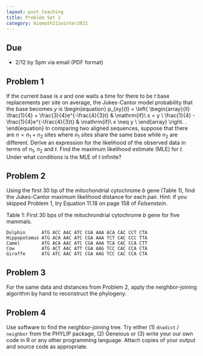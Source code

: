 ```yaml
---
layout: post_teaching
title: Problem Set 2
category: biomath211winter2021
---
```


## Due

* 2/12 by 5pm via email (PDF format)

## Problem 1

If the current base is $x$ and one waits a time for there to be $t$ base replacements per site on average, the Jukes-Cantor model probability that the base becomes $y$ is
\begin{equation}
p_{xy}(t) = \left\{
  \begin{array}{ll}
    \frac{1}{4} + \frac{3}{4}e^{-\frac{4}{3}t} & \mathrm{if}\ x = y \\
    \frac{1}{4} - \frac{1}{4}e^{-\frac{4}{3}t} & \mathrm{if}\ x \neq y \\
  \end{array}
  \right. .
\end{equation}
In comparing two aligned sequences, suppose that there are $n = n_1 + n_2$ sites where $n_1$ sites share the same base while $n_2$ are different.  Derive an expression for the likelihood of the observed data in terms of $n_1$, $n_2$ and $t$. Find the maximum likelihood estimate (MLE) for $t$.  Under what conditions is the MLE of $t$ infinite?

## Problem 2

Using the first 30 bp of the mitochondrial cytochrome $b$ gene (Table 1), find the Jukes-Cantor maximum likelihood distance for each pair.  Hint: if you skipped Problem 1, try Equation 11.18 on page 158 of _Felsenstein_.


Table 1: First 30 bps of the mitochrondrial cytochrome _b_ gene for five mammals.
```
Dolphin      ATG ACC AAC ATC CGA AAA ACA CAC CCT CTA
Hippopotamus ATG ACA AAC ATC CGA AAA TCT CAC CCC TTA
Camel        ATG ACA AAC ATC CGA AAA TCA CAC CCA CTT
Cow          ATG ACT AAC ATT CGA AAG TCC CAC CCA CTA
Giraffe      ATG ATC AAC ATC CGA AAG TCC CAC CCA CTA
```

## Problem 3

For the same data and distances from Problem 2, apply the neighbor-joining algorithm by hand to reconstruct the phylogeny.

## Problem 4

Use software to find the neighbor-joining tree.  Try either (1) `dnadist` / `neighbor` from the PHYLIP package, (2) Geneious or (3) write your our own code in R or any other programming language.  Attach copies of your output and source code as appropriate.
